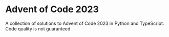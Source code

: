 # Advent of Code 2023

A collection of solutions to Advent of Code 2023 in Python and TypeScript. Code quality is not guaranteed.
